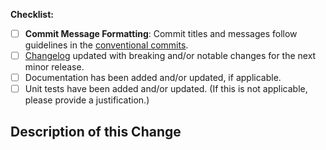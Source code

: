 <!-- Thank you for contributing to InstructLab! -->

<!-- STEPS TO FOLLOW:
  1. Add a description of the changes (frequently the same as the commit description)
  2. Enter the issue number next to "Resolves #" below (if there is no tracking issue resolved, **remove that section**)
  3. Add a link to any related Dev Doc or Dev Doc PR in https://github.com/instructlab/dev-docs (if there is no related Dev Doc, **remove that section**)
  4. Follow the steps in the checklist below, starting with the **Commit Message Formatting**.
-->

<!-- Uncomment this section with the issue number if an issue is being resolved
**Issue resolved by this Pull Request:**
Resolves #
--->

<!-- Uncomment this section if any existing or in-flight Dev Docs are related to this change
**Dev Docs related to this Pull Request:**
Link to Dev Doc or PR: 
--->

**Checklist:**

- [ ] **Commit Message Formatting**: Commit titles and messages follow guidelines in the [conventional commits](https://www.conventionalcommits.org/en/v1.0.0/#summary).
- [ ] [Changelog](https://github.com/instructlab/ci-actions/blob/main/CHANGELOG.md) updated with breaking and/or notable changes for the next minor release.
- [ ] Documentation has been added and/or updated, if applicable.
- [ ] Unit tests have been added and/or updated. (If this is not applicable, please provide a justification.)

## Description of this Change

<!-- Provide a brief description of your pull request, at least 1-2 sentences. This description should explain the motivation and value of your CI action. --->